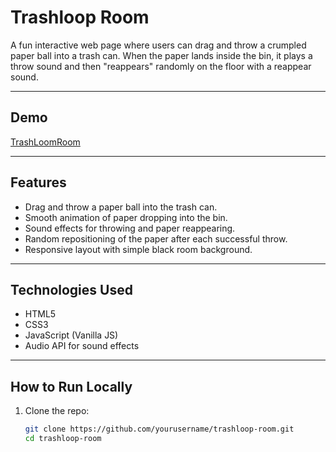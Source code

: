 # Trashloop Room

A fun interactive web page where users can drag and throw a crumpled paper ball into a trash can. When the paper lands inside the bin, it plays a throw sound and then "reappears" randomly on the floor with a reappear sound.

---

## Demo

[TrashLoomRoom](https://pallavikandikanti846.github.io/Trash-Loom/)

---

## Features

- Drag and throw a paper ball into the trash can.
- Smooth animation of paper dropping into the bin.
- Sound effects for throwing and paper reappearing.
- Random repositioning of the paper after each successful throw.
- Responsive layout with simple black room background.

---

## Technologies Used

- HTML5
- CSS3
- JavaScript (Vanilla JS)
- Audio API for sound effects

---

## How to Run Locally

1. Clone the repo:

   ```bash
   git clone https://github.com/yourusername/trashloop-room.git
   cd trashloop-room
